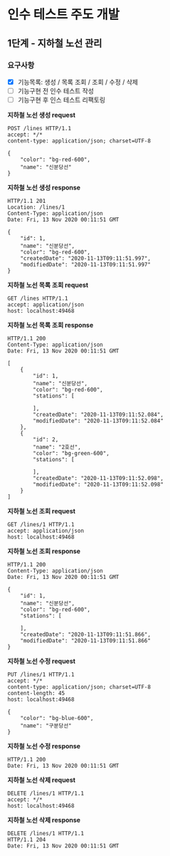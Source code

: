 # 인수 테스트 주도 개발
## 1단계 - 지하철 노선 관리

### 요구사항
- [x] 기능목록: 생성 / 목록 조회 / 조회 / 수정 / 삭제
- [ ] 기능구현 전 인수 테스트 작성
- [ ] 기능구현 후 인스 테스트 리팩토링

**지하철 노선 생성 request**
```http request
POST /lines HTTP/1.1
accept: */*
content-type: application/json; charset=UTF-8

{
    "color": "bg-red-600",
    "name": "신분당선"
}
```

**지하철 노선 생성 response**
```http request
HTTP/1.1 201
Location: /lines/1
Content-Type: application/json
Date: Fri, 13 Nov 2020 00:11:51 GMT

{
    "id": 1,
    "name": "신분당선",
    "color": "bg-red-600",
    "createdDate": "2020-11-13T09:11:51.997",
    "modifiedDate": "2020-11-13T09:11:51.997"
}
```

**지하철 노선 목록 조회 request**
```http request
GET /lines HTTP/1.1
accept: application/json
host: localhost:49468
```

**지하철 노선 목록 조회 response**
```http request
HTTP/1.1 200
Content-Type: application/json
Date: Fri, 13 Nov 2020 00:11:51 GMT

[
    {
        "id": 1,
        "name": "신분당선",
        "color": "bg-red-600",
        "stations": [
            
        ],
        "createdDate": "2020-11-13T09:11:52.084",
        "modifiedDate": "2020-11-13T09:11:52.084"
    },
    {
        "id": 2,
        "name": "2호선",
        "color": "bg-green-600",
        "stations": [
            
        ],
        "createdDate": "2020-11-13T09:11:52.098",
        "modifiedDate": "2020-11-13T09:11:52.098"
    }
]
```

**지하철 노선 조회 request**
```http request
GET /lines/1 HTTP/1.1
accept: application/json
host: localhost:49468
```

**지하철 노선 조회 response**
```http request
HTTP/1.1 200 
Content-Type: application/json
Date: Fri, 13 Nov 2020 00:11:51 GMT

{
    "id": 1,
    "name": "신분당선",
    "color": "bg-red-600",
    "stations": [
        
    ],
    "createdDate": "2020-11-13T09:11:51.866",
    "modifiedDate": "2020-11-13T09:11:51.866"
}
```

**지하철 노선 수정 request**
```http request
PUT /lines/1 HTTP/1.1
accept: */*
content-type: application/json; charset=UTF-8
content-length: 45
host: localhost:49468

{
    "color": "bg-blue-600",
    "name": "구분당선"
}
```

**지하철 노선 수정 response**
```http request
HTTP/1.1 200 
Date: Fri, 13 Nov 2020 00:11:51 GMT
```

**지하철 노선 삭제 request**
```http request
DELETE /lines/1 HTTP/1.1
accept: */*
host: localhost:49468
```

**지하철 노선 삭제 response**
```http request
DELETE /lines/1 HTTP/1.1
HTTP/1.1 204 
Date: Fri, 13 Nov 2020 00:11:51 GMT
```
